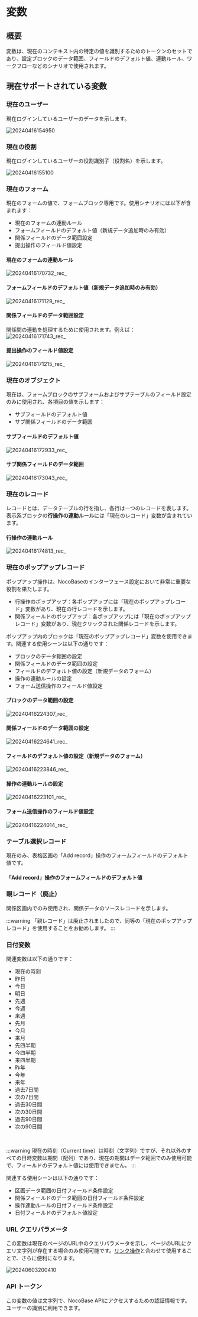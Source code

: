 # 変数

## 概要
変数は、現在のコンテキスト内の特定の値を識別するためのトークンのセットであり、設定ブロックのデータ範囲、フィールドのデフォルト値、連動ルール、ワークフローなどのシナリオで使用されます。

## 現在サポートされている変数

### 現在のユーザー
現在ログインしているユーザーのデータを示します。

![20240416154950](https://static-docs.nocobase.com/20240416154950.png)

### 現在の役割
現在ログインしているユーザーの役割識別子（役割名）を示します。

![20240416155100](https://static-docs.nocobase.com/20240416155100.png)

### 現在のフォーム
現在のフォームの値で、フォームブロック専用です。使用シナリオには以下が含まれます：

- 現在のフォームの連動ルール
- フォームフィールドのデフォルト値（新規データ追加時のみ有効）
- 関係フィールドのデータ範囲設定
- 提出操作のフィールド値設定

#### 現在のフォームの連動ルール
![20240416170732_rec_](https://static-docs.nocobase.com/20240416170732_rec_.gif)

#### フォームフィールドのデフォルト値（新規データ追加時のみ有効）
![20240416171129_rec_](https://static-docs.nocobase.com/20240416171129_rec_.gif)

#### 関係フィールドのデータ範囲設定
関係間の連動を処理するために使用されます。例えば：
![20240416171743_rec_](https://static-docs.nocobase.com/20240416171743_rec_.gif)

#### 提出操作のフィールド値設定
![20240416171215_rec_](https://static-docs.nocobase.com/20240416171215_rec_.gif)

### 現在のオブジェクト
現在は、フォームブロックのサブフォームおよびサブテーブルのフィールド設定のみに使用され、各項目の値を示します：

- サブフィールドのデフォルト値
- サブ関係フィールドのデータ範囲

#### サブフィールドのデフォルト値
![20240416172933_rec_](https://static-docs.nocobase.com/20240416172933_rec_.gif)

#### サブ関係フィールドのデータ範囲
![20240416173043_rec_](https://static-docs.nocobase.com/20240416173043_rec_.gif)

### 現在のレコード
レコードとは、データテーブルの行を指し、各行は一つのレコードを表します。表示系ブロックの**行操作の連動ルール**には「現在のレコード」変数が含まれています。

#### 行操作の連動ルール
![20240416174813_rec_](https://static-docs.nocobase.com/20240416174813_rec_.gif)

### 現在のポップアップレコード
ポップアップ操作は、NocoBaseのインターフェース設定において非常に重要な役割を果たします。

- 行操作のポップアップ：各ポップアップには「現在のポップアップレコード」変数があり、現在の行レコードを示します。
- 関係フィールドのポップアップ：各ポップアップには「現在のポップアップレコード」変数があり、現在クリックされた関係レコードを示します。

ポップアップ内のブロックは「現在のポップアップレコード」変数を使用できます。関連する使用シーンは以下の通りです：

- ブロックのデータ範囲の設定
- 関係フィールドのデータ範囲の設定
- フィールドのデフォルト値の設定（新規データのフォーム）
- 操作の連動ルールの設定
- フォーム送信操作のフィールド値設定

#### ブロックのデータ範囲の設定
![20240416224307_rec_](https://static-docs.nocobase.com/20240416224307_rec_.gif)

#### 関係フィールドのデータ範囲の設定
![20240416224641_rec_](https://static-docs.nocobase.com/20240416224641_rec_.gif)

#### フィールドのデフォルト値の設定（新規データのフォーム）
![20240416223846_rec_](https://static-docs.nocobase.com/20240416223846_rec_.gif)

#### 操作の連動ルールの設定
![20240416223101_rec_](https://static-docs.nocobase.com/20240416223101_rec_.gif)

#### フォーム送信操作のフィールド値設定
![20240416224014_rec_](https://static-docs.nocobase.com/20240416224014_rec_.gif)

### テーブル選択レコード
現在のみ、表格区画の「Add record」操作のフォームフィールドのデフォルト値です。

#### 「Add record」操作のフォームフィールドのデフォルト値

### 親レコード（廃止）
関係区画内でのみ使用され、関係データのソースレコードを示します。

:::warning
「親レコード」は廃止されましたので、同等の「現在のポップアップレコード」を使用することをお勧めします。
:::

### 日付変数
関連変数は以下の通りです：

- 現在の時刻
- 昨日
- 今日
- 明日
- 先週
- 今週
- 来週
- 先月
- 今月
- 来月
- 先四半期
- 今四半期
- 来四半期
- 昨年
- 今年
- 来年
- 過去7日間
- 次の7日間
- 過去30日間
- 次の30日間
- 過去90日間
- 次の90日間

<br />

:::warning
現在の時刻（Current time）は時刻（文字列）ですが、それ以外のすべての日時変数は期間（配列）であり、現在の期間はデータ範囲でのみ使用可能で、フィールドのデフォルト値には使用できません。
:::

関連する使用シーンは以下の通りです：

- 区画データ範囲の日付フィールド条件設定
- 関係フィールドのデータ範囲の日付フィールド条件設定
- 操作連動ルールの日付フィールド条件設定
- 日付フィールドのデフォルト値設定

### URL クエリパラメータ
この変数は現在のページのURL中のクエリパラメータを示し、ページのURLにクエリ文字列が存在する場合のみ使用可能です。[リンク操作](/handbook/ui/actions/types/link)と合わせて使用することで、さらに便利になります。

![20240603200410](https://nocobase-docs.oss-cn-beijing.aliyuncs.com/20240603200410.gif)

### API トークン
この変数の値は文字列で、NocoBase APIにアクセスするための認証情報です。ユーザーの識別に利用できます。

